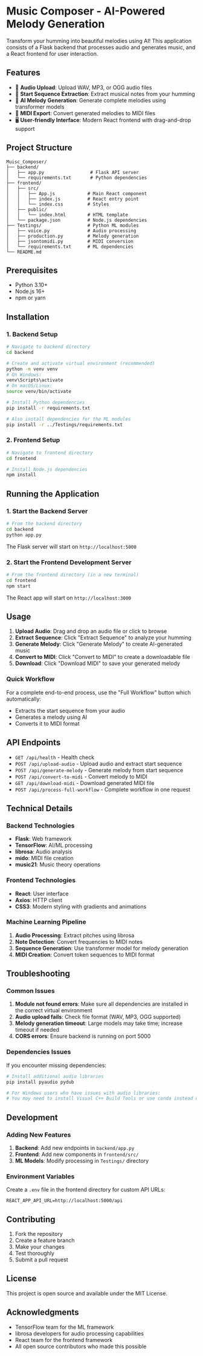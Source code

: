# Music Composer - AI-Powered Melody Generation

Transform your humming into beautiful melodies using AI! This application consists of a Flask backend that processes audio and generates music, and a React frontend for user interaction.

## Features

- 🎤 **Audio Upload**: Upload WAV, MP3, or OGG audio files
- 🎵 **Start Sequence Extraction**: Extract musical notes from your humming
- 🎼 **AI Melody Generation**: Generate complete melodies using transformer models
- 🎹 **MIDI Export**: Convert generated melodies to MIDI files
- 🖥️ **User-friendly Interface**: Modern React frontend with drag-and-drop support

## Project Structure

```
Muisc_Composer/
├── backend/
│   ├── app.py                 # Flask API server
│   └── requirements.txt       # Python dependencies
├── frontend/
│   ├── src/
│   │   ├── App.js            # Main React component
│   │   ├── index.js          # React entry point
│   │   └── index.css         # Styles
│   ├── public/
│   │   └── index.html        # HTML template
│   └── package.json          # Node.js dependencies
├── Testings/                 # Python ML modules
│   ├── voice.py              # Audio processing
│   ├── production.py         # Melody generation
│   ├── jsontomidi.py         # MIDI conversion
│   └── requirements.txt      # ML dependencies
└── README.md
```

## Prerequisites

- Python 3.10+
- Node.js 16+
- npm or yarn

## Installation

### 1. Backend Setup

```bash
# Navigate to backend directory
cd backend

# Create and activate virtual environment (recommended)
python -m venv venv
# On Windows:
venv\Scripts\activate
# On macOS/Linux:
source venv/bin/activate

# Install Python dependencies
pip install -r requirements.txt

# Also install dependencies for the ML modules
pip install -r ../Testings/requirements.txt
```

### 2. Frontend Setup

```bash
# Navigate to frontend directory
cd frontend

# Install Node.js dependencies
npm install
```

## Running the Application

### 1. Start the Backend Server

```bash
# From the backend directory
cd backend
python app.py
```

The Flask server will start on `http://localhost:5000`

### 2. Start the Frontend Development Server

```bash
# From the frontend directory (in a new terminal)
cd frontend
npm start
```

The React app will start on `http://localhost:3000`

## Usage

1. **Upload Audio**: Drag and drop an audio file or click to browse
2. **Extract Sequence**: Click "Extract Sequence" to analyze your humming
3. **Generate Melody**: Click "Generate Melody" to create AI-generated music
4. **Convert to MIDI**: Click "Convert to MIDI" to create a downloadable file
5. **Download**: Click "Download MIDI" to save your generated melody

### Quick Workflow

For a complete end-to-end process, use the "Full Workflow" button which automatically:
- Extracts the start sequence from your audio
- Generates a melody using AI
- Converts it to MIDI format

## API Endpoints

- `GET /api/health` - Health check
- `POST /api/upload-audio` - Upload audio and extract start sequence
- `POST /api/generate-melody` - Generate melody from start sequence
- `POST /api/convert-to-midi` - Convert melody to MIDI
- `GET /api/download-midi` - Download generated MIDI file
- `POST /api/process-full-workflow` - Complete workflow in one request

## Technical Details

### Backend Technologies
- **Flask**: Web framework
- **TensorFlow**: AI/ML processing
- **librosa**: Audio analysis
- **mido**: MIDI file creation
- **music21**: Music theory operations

### Frontend Technologies
- **React**: User interface
- **Axios**: HTTP client
- **CSS3**: Modern styling with gradients and animations

### Machine Learning Pipeline
1. **Audio Processing**: Extract pitches using librosa
2. **Note Detection**: Convert frequencies to MIDI notes
3. **Sequence Generation**: Use transformer model for melody generation
4. **MIDI Creation**: Convert token sequences to MIDI format

## Troubleshooting

### Common Issues

1. **Module not found errors**: Make sure all dependencies are installed in the correct virtual environment
2. **Audio upload fails**: Check file format (WAV, MP3, OGG supported)
3. **Melody generation timeout**: Large models may take time; increase timeout if needed
4. **CORS errors**: Ensure backend is running on port 5000

### Dependencies Issues

If you encounter missing dependencies:

```bash
# Install additional audio libraries
pip install pyaudio pydub

# For Windows users who have issues with audio libraries:
# You may need to install Visual C++ Build Tools or use conda instead of pip
```

## Development

### Adding New Features

1. **Backend**: Add new endpoints in `backend/app.py`
2. **Frontend**: Add new components in `frontend/src/`
3. **ML Models**: Modify processing in `Testings/` directory

### Environment Variables

Create a `.env` file in the frontend directory for custom API URLs:

```
REACT_APP_API_URL=http://localhost:5000/api
```

## Contributing

1. Fork the repository
2. Create a feature branch
3. Make your changes
4. Test thoroughly
5. Submit a pull request

## License

This project is open source and available under the MIT License.

## Acknowledgments

- TensorFlow team for the ML framework
- librosa developers for audio processing capabilities
- React team for the frontend framework
- All open source contributors who made this possible
